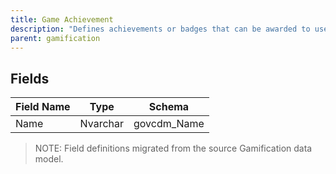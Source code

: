 ```yaml
---
title: Game Achievement
description: "Defines achievements or badges that can be awarded to users."
parent: gamification
---
```


## Fields

| Field Name | Type | Schema |
|------------|------|--------|
| Name | Nvarchar | govcdm_Name |

> NOTE: Field definitions migrated from the source Gamification data model.
